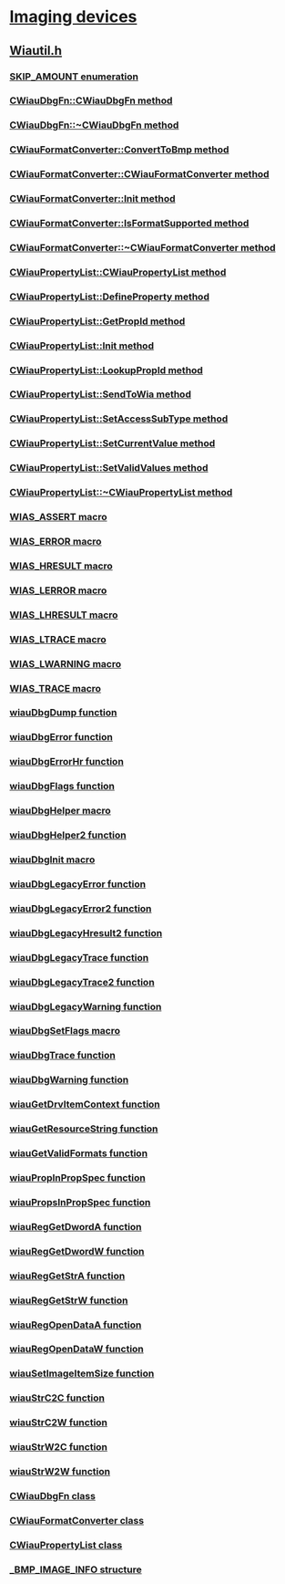 # [Imaging devices](../_image/index.md)
## [Wiautil.h](index.md)
### [SKIP_AMOUNT enumeration](../wiautil/ne-wiautil-skip_amount.md)
### [CWiauDbgFn::CWiauDbgFn method](../wiautil/nf-wiautil-cwiaudbgfn-cwiaudbgfn.md)
### [CWiauDbgFn::~CWiauDbgFn method](../wiautil/nf-wiautil-cwiaudbgfn-~cwiaudbgfn.md)
### [CWiauFormatConverter::ConvertToBmp method](../wiautil/nf-wiautil-cwiauformatconverter-converttobmp.md)
### [CWiauFormatConverter::CWiauFormatConverter method](../wiautil/nf-wiautil-cwiauformatconverter-cwiauformatconverter.md)
### [CWiauFormatConverter::Init method](../wiautil/nf-wiautil-cwiauformatconverter-init.md)
### [CWiauFormatConverter::IsFormatSupported method](../wiautil/nf-wiautil-cwiauformatconverter-isformatsupported.md)
### [CWiauFormatConverter::~CWiauFormatConverter method](../wiautil/nf-wiautil-cwiauformatconverter-~cwiauformatconverter.md)
### [CWiauPropertyList::CWiauPropertyList method](../wiautil/nf-wiautil-cwiaupropertylist-cwiaupropertylist.md)
### [CWiauPropertyList::DefineProperty method](../wiautil/nf-wiautil-cwiaupropertylist-defineproperty.md)
### [CWiauPropertyList::GetPropId method](../wiautil/nf-wiautil-cwiaupropertylist-getpropid.md)
### [CWiauPropertyList::Init method](../wiautil/nf-wiautil-cwiaupropertylist-init.md)
### [CWiauPropertyList::LookupPropId method](../wiautil/nf-wiautil-cwiaupropertylist-lookuppropid.md)
### [CWiauPropertyList::SendToWia method](../wiautil/nf-wiautil-cwiaupropertylist-sendtowia.md)
### [CWiauPropertyList::SetAccessSubType method](../wiautil/nf-wiautil-cwiaupropertylist-setaccesssubtype.md)
### [CWiauPropertyList::SetCurrentValue method](../wiautil/nf-wiautil-cwiaupropertylist-setcurrentvalue.md)
### [CWiauPropertyList::SetValidValues method](../wiautil/nf-wiautil-cwiaupropertylist-setvalidvalues.md)
### [CWiauPropertyList::~CWiauPropertyList method](../wiautil/nf-wiautil-cwiaupropertylist-~cwiaupropertylist.md)
### [WIAS_ASSERT macro](../wiautil/nf-wiautil-wias_assert.md)
### [WIAS_ERROR macro](../wiautil/nf-wiautil-wias_error.md)
### [WIAS_HRESULT macro](../wiautil/nf-wiautil-wias_hresult.md)
### [WIAS_LERROR macro](../wiautil/nf-wiautil-wias_lerror.md)
### [WIAS_LHRESULT macro](../wiautil/nf-wiautil-wias_lhresult.md)
### [WIAS_LTRACE macro](../wiautil/nf-wiautil-wias_ltrace.md)
### [WIAS_LWARNING macro](../wiautil/nf-wiautil-wias_lwarning.md)
### [WIAS_TRACE macro](../wiautil/nf-wiautil-wias_trace.md)
### [wiauDbgDump function](../wiautil/nf-wiautil-wiaudbgdump.md)
### [wiauDbgError function](../wiautil/nf-wiautil-wiaudbgerror.md)
### [wiauDbgErrorHr function](../wiautil/nf-wiautil-wiaudbgerrorhr.md)
### [wiauDbgFlags function](../wiautil/nf-wiautil-wiaudbgflags.md)
### [wiauDbgHelper macro](../wiautil/nf-wiautil-wiaudbghelper.md)
### [wiauDbgHelper2 function](../wiautil/nf-wiautil-wiaudbghelper2.md)
### [wiauDbgInit macro](../wiautil/nf-wiautil-wiaudbginit.md)
### [wiauDbgLegacyError function](../wiautil/nf-wiautil-wiaudbglegacyerror.md)
### [wiauDbgLegacyError2 function](../wiautil/nf-wiautil-wiaudbglegacyerror2.md)
### [wiauDbgLegacyHresult2 function](../wiautil/nf-wiautil-wiaudbglegacyhresult2.md)
### [wiauDbgLegacyTrace function](../wiautil/nf-wiautil-wiaudbglegacytrace.md)
### [wiauDbgLegacyTrace2 function](../wiautil/nf-wiautil-wiaudbglegacytrace2.md)
### [wiauDbgLegacyWarning function](../wiautil/nf-wiautil-wiaudbglegacywarning.md)
### [wiauDbgSetFlags macro](../wiautil/nf-wiautil-wiaudbgsetflags.md)
### [wiauDbgTrace function](../wiautil/nf-wiautil-wiaudbgtrace.md)
### [wiauDbgWarning function](../wiautil/nf-wiautil-wiaudbgwarning.md)
### [wiauGetDrvItemContext function](../wiautil/nf-wiautil-wiaugetdrvitemcontext.md)
### [wiauGetResourceString function](../wiautil/nf-wiautil-wiaugetresourcestring.md)
### [wiauGetValidFormats function](../wiautil/nf-wiautil-wiaugetvalidformats.md)
### [wiauPropInPropSpec function](../wiautil/nf-wiautil-wiaupropinpropspec.md)
### [wiauPropsInPropSpec function](../wiautil/nf-wiautil-wiaupropsinpropspec.md)
### [wiauRegGetDwordA function](../wiautil/nf-wiautil-wiaureggetdworda.md)
### [wiauRegGetDwordW function](../wiautil/nf-wiautil-wiaureggetdwordw.md)
### [wiauRegGetStrA function](../wiautil/nf-wiautil-wiaureggetstra.md)
### [wiauRegGetStrW function](../wiautil/nf-wiautil-wiaureggetstrw.md)
### [wiauRegOpenDataA function](../wiautil/nf-wiautil-wiauregopendataa.md)
### [wiauRegOpenDataW function](../wiautil/nf-wiautil-wiauregopendataw.md)
### [wiauSetImageItemSize function](../wiautil/nf-wiautil-wiausetimageitemsize.md)
### [wiauStrC2C function](../wiautil/nf-wiautil-wiaustrc2c.md)
### [wiauStrC2W function](../wiautil/nf-wiautil-wiaustrc2w.md)
### [wiauStrW2C function](../wiautil/nf-wiautil-wiaustrw2c.md)
### [wiauStrW2W function](../wiautil/nf-wiautil-wiaustrw2w.md)
### [CWiauDbgFn class](../wiautil/nl-wiautil-cwiaudbgfn.md)
### [CWiauFormatConverter class](../wiautil/nl-wiautil-cwiauformatconverter.md)
### [CWiauPropertyList class](../wiautil/nl-wiautil-cwiaupropertylist.md)
### [_BMP_IMAGE_INFO structure](../wiautil/ns-wiautil-_bmp_image_info.md)
